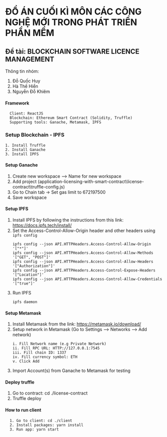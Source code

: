 # ĐỒ ÁN CUỐI KÌ MÔN CÁC CÔNG NGHỆ MỚI TRONG PHÁT TRIỂN PHẦN MỀM

## Đề tài: BLOCKCHAIN SOFTWARE LICENCE MANAGEMENT

Thông tin nhóm:
1. Đỗ Quốc Huy
2. Hà Thế Hiển
3. Nguyễn Đỗ Khiêm



#### Framework
      Client: ReactJS
      Blockchain: Ethereum Smart Contract (Solidity, Truffle)
      Supporting tools: Ganache, Metamask, IPFS      



### Setup Blockchain - IPFS
    1. Install Truffle
    2. Install Ganache
    3. Install IPFS
    
    

#### Setup Ganache
1. Create new workspace --> Name for new workspace
2. Add project (application-licensing-with-smart-contract\license-contract\truffle-config.js)
3. Go to Chain tab -> Set gas limit to 672197500
4. Save workspace


      
#### Setup IPFS
1. Install IPFS by following the instructions from this link: https://docs.ipfs.tech/install/
2. Set the Access-Control-Allow-Origin header and other headers using `ipfs config`
      ```
      ipfs config --json API.HTTPHeaders.Access-Control-Allow-Origin '["*"]'
      ipfs config --json API.HTTPHeaders.Access-Control-Allow-Methods '["GET", "POST"]'
      ipfs config --json API.HTTPHeaders.Access-Control-Allow-Headers '["Authorization"]'
      ipfs config --json API.HTTPHeaders.Access-Control-Expose-Headers '["Location"]'
      ipfs config --json API.HTTPHeaders.Access-Control-Allow-Credentials '["true"]'
      ```
 3. Run IPFS
      ```
      ipfs daemon
      ```
      
     
     
#### Setup Metamask
1. Install Metamask from the link: https://metamask.io/download/
2. Setup network in Metamask (Go to Settings --> Networks --> Add network)
      ```
      i. Fill Network name (e.g Private Network)
      ii. Fill RPC URL: HTTP://127.0.0.1:7545
      iii. Fill chain ID: 1337
      iv. Fill currency symbol: ETH
      v. Click Add
      ```
3. Import Account(s) from Ganache to Metamask for testing



#### Deploy truffle
1. Go to contract: cd ./license-contract
2. Truffle deploy

      

#### How to run client
      1. Go to client: cd ./client
      2. Install packages: yarn install
      3. Run app: yarn start
      
